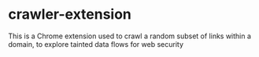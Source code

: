# crawler-extension
This is a Chrome extension used to crawl a random subset of links within a domain, to explore tainted data flows for web security
